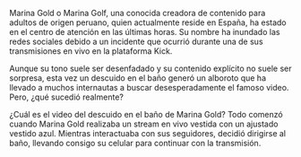 Marina Gold o Marina Golf, una conocida creadora de contenido para adultos de origen peruano, quien actualmente reside en España, ha estado en el centro de atención en las últimas horas. Su nombre ha inundado las redes sociales debido a un incidente que ocurrió durante una de sus transmisiones en vivo en la plataforma Kick.

Aunque su tono suele ser desenfadado y su contenido explícito no suele ser sorpresa, esta vez un descuido en el baño generó un alboroto que ha llevado a muchos internautas a buscar desesperadamente el famoso video. Pero, ¿qué sucedió realmente?

¿Cuál es el video del descuido en el baño de Marina Gold?
Todo comenzó cuando Marina Gold realizaba un stream en vivo vestida con un ajustado vestido azul. Mientras interactuaba con sus seguidores, decidió dirigirse al baño, llevando consigo su celular para continuar con la transmisión.
